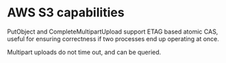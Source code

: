 # AWS S3 capabilities

PutObject and CompleteMultipartUpload support ETAG based atomic CAS, useful for ensuring correctness if two processes end up operating at once.

Multipart uploads do not time out, and can be queried.
